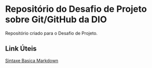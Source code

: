 # Repositório do Desafio de Projeto sobre Git/GitHub da DIO
Repositório criado para o Desafio de Projeto.

## Link Úteis
[Sintaxe Basica Markdown](https://www.markdownguide.org/basic-syntax/)
